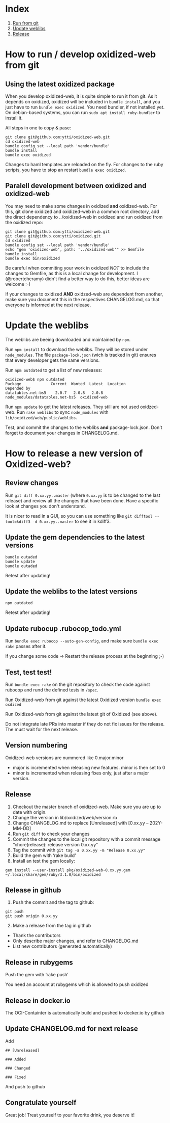 # Index
1. [Run from git](#how-to-run--develop-oxidized-web-from-git)
2. [Update weblibs](#update-the-weblibs)
3. [Release](#how-to-release-a-new-version-of-oxidized-web)

# How to run / develop oxidized-web from git
## Using the latest oxidized package
When you develop oxidized-web, it is quite simple to run it from git. As it depends on oxidized,
oxidized will be included in `bundle install`, and you just have to run `bundle exec oxidized`.
You need bundler, if not installed yet. On debian-based systems, you can run `sudo apt install ruby-bundler` to install it.

All steps in one to copy & pase:
```shell
git clone git@github.com:ytti/oxidized-web.git
cd oxidized-web
bundle config set --local path 'vendor/bundle'
bundle install
bundle exec oxidized
```

Changes to haml templates are reloaded on the fly. For changes to the ruby
scripts, you have to stop an restart `bundle exec oxidized`.

## Paralell development between oxidized and oxidized-web
You may need to make some changes in oxidized **and** oxidized-web. For this,
git clone oxidized and oxidized-web in a common root directory, add the direct
dependency to ../oxidized-web in oxidized and run oxidized from the oxidized
repo:

```shell
git clone git@github.com:ytti/oxidized-web.git
git clone git@github.com:ytti/oxidized.git
cd oxidized
bundle config set --local path 'vendor/bundle'
echo "gem 'oxidized-web', path: '../oxidized-web'" >> Gemfile
bundle install
bundle exec bin/oxidized
```

Be careful when commiting your work in oxidized *NOT* to include the changes to
Gemfile, as this is a local change for development. I (@robertcheramy) didn't
find a better way to do this, better ideas are welcome :-)

If your changes to oxidized **AND** oxidzed-web are dependent from another, make
sure you document this in the respectives CHANGELOG.md, so that everyone is
informed at the next release.

# Update the weblibs
The weblibs are beeing downloaded and maintained by `npm`.

Run `npm install` to download the weblibs. They will be stored under
`node_modules`.
The file `package-lock.json` (wich is tracked in git) ensures that every
developer gets the same versions.

Run `npm outdated` to get a list of new releases:

```shell
oxidized-web$ npm outdated
Package             Current  Wanted  Latest  Location                         Depended by
datatables.net-bs5    2.0.7   2.0.8   2.0.8  node_modules/datatables.net-bs5  oxidized-web
```

Run `npm update` to get the latest releases. They still are not used
oxidzed-web. Run `rake weblibs` to sync `node_modules` with
`lib/oxidized/web/public/weblibs`.

Test, and commit the changes to the weblibs **and** package-lock.json. Don't
forget to document your changes in CHANGELOG.md.

# How to release a new version of Oxidized-web?

## Review changes
Run `git diff 0.xx.yy..master` (where `0.xx.yy` is to be changed to the last
release) and review all the changes that have been done. Have a specific look
at changes you don't understand.

It is nicer to read in a GUI, so you can use something like
`git difftool --tool=kdiff3 -d 0.xx.yy..master` to see it in kdiff3.

## Update the gem dependencies to the latest versions
```
bundle outaded
bundle update
bundle outaded
```

Retest after updating!

## Update the weblibs to the latest versions
```
npm outdated
```

Retest after updating!

## Update rubocup .rubocop_todo.yml
Run `bundle exec rubocop --auto-gen-config`,
and make sure `bundle exec rake` passes after it.

If you change some code => Restart the release process at the beginning ;-)

## Test, test test!
Run `bundle exec rake` on the git repository to check the code against rubocop and rund the
defined tests in `/spec`.

Run Oxidized-web from git against the latest Oxidized version `bundle exec oxdized`

Run Oxidized-web from git against the latest git of Oxidized (see above).

Do not integrate late PRs into master if they do not fix issues for the release. The must wait for the next release.

## Version numbering
Oxidized-web versions are nummered like 0.major.minor
- major is incremented when releasing new features. minor is then set to 0
- minor is incremented when releasing fixes only, just after a major version.

## Release
1. Checkout the master branch of oxidized-web. Make sure you are up to date with origin.
2. Change the version in lib/oxidized/web/version.rb
3. Change CHANGELOG.md to replace [Unreleased] with [0.xx.yy – 202Y-MM-DD]
4. Run `git diff` to check your changes
5. Commit the changes to the local git repository with a commit message “chore(release): release version 0.xx.yy”
6. Tag the commit with `git tag -a 0.xx.yy -m "Release 0.xx.yy"`
7. Build the gem with ‘rake build’
8. Install an test the gem locally:
```
gem install --user-install pkg/oxidized-web-0.xx.yy.gem
~/.local/share/gem/ruby/3.1.0/bin/oxidized
```
## Release in github
1. Push the commit and the tag to github:
```
git push
git push origin 0.xx.yy
```

2. Make a release from the tag in github
- Thank the contributors
- Only describe major changes, and refer to CHANGELOG.md
- List new contributors (generated automatically)

## Release in rubygems
Push the gem with ‘rake push’

You need an account at rubygems which is allowed to push oxidized

## Release in docker.io
The OCI-Containter is automatically build and pushed to docker.io by github

## Update CHANGELOG.md for next release
Add
```
## [Unreleased]

### Added

### Changed

### Fixed

```
And push to github

## Congratulate yourself
Great job! Treat yourself to your favorite drink, you deserve it!

